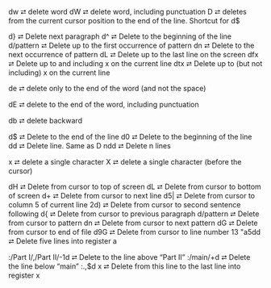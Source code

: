 dw ⮂ delete word
dW ⮂ delete word, including punctuation
D  ⮂ deletes from the current cursor position to the end of the line. Shortcut for d$

d}  ⮂  Delete next paragraph
d^  ⮂  Delete to the beginning of the line
d/pattern  ⮂  Delete up to the first occurrence of pattern
dn         ⮂  Delete to the next occurrence of pattern
dL         ⮂  Delete up to the last line on the screen
dfx        ⮂  Delete up to and including x on the current line
dtx        ⮂  Delete up to (but not including) x on the current line

de ⮂ delete only to the end of the word (and not the space)

dE ⮂ delete to the end of the word, including punctuation

db ⮂ delete backward

d$   ⮂  Delete to the end of the line
d0   ⮂  Delete to the beginning of the line
dd   ⮂  Delete line.  Same as D
ndd  ⮂  Delete n lines 


x  ⮂ delete a single character
X  ⮂ delete a single character (before the cursor)

dH        ⮂  Delete from cursor to top of screen
dL        ⮂  Delete from cursor to bottom of screen
d+        ⮂  Delete from cursor to next line
d5|       ⮂  Delete from cursor to column 5 of current line
2d)       ⮂  Delete from cursor to second sentence following
d{        ⮂  Delete from cursor to previous paragraph
d/pattern ⮂  Delete from cursor to pattern
dn        ⮂  Delete from cursor to next pattern
dG        ⮂  Delete from cursor to end of file
d9G       ⮂  Delete from cursor to line number 13
"a5dd     ⮂  Delete five lines into register a

:/Part I/,/Part II/-1d  ⮂  Delete to the line above “Part II”
:/main/+d               ⮂  Delete the line below “main”
:.,$d x                 ⮂  Delete from this line to the last line into register x
